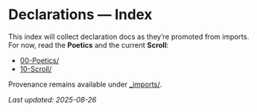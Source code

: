 # Declarations — Index

This index will collect declaration docs as they’re promoted from imports.
For now, read the **Poetics** and the current **Scroll**:

- [00-Poetics/](00-Poetics/)
- [10-Scroll/](10-Scroll/)

Provenance remains available under [_imports/](./_imports/).

_Last updated: 2025-08-26_
